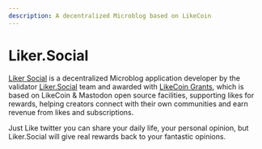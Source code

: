 ```yaml
---
description: A decentralized Microblog based on LikeCoin
---
```


# Liker.Social

[Liker Social](https://liker.social/) is a decentralized Microblog application developer by the validator [Liker.Social](https://likecoin.bigdipper.live/validator/cosmosvaloper1mztweu8y2lazpapfgtqmadxaqaapyasv75fsed) team and awarded with [LikeCoin Grants](https://docs.like.co/guides/governance/likecoin-grants), which is based on LikeCoin & Mastodon open source facilities, supporting likes for rewards, helping creators connect with their own communities and earn revenue from likes and subscriptions.

Just Like twitter you can share your daily life, your personal opinion, but Liker.Social will give real rewards back to your fantastic opinions.

